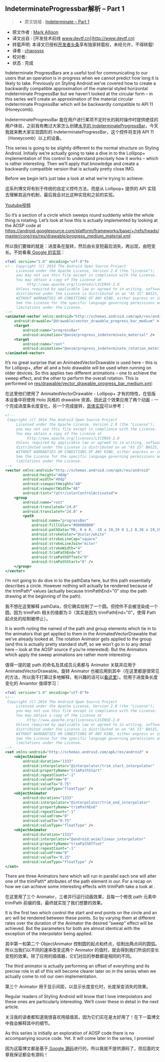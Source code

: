 IndeterminateProgressbar解析 – Part 1
---

> * 原文链接 : [Indeterminate – Part 1](https://blog.stylingandroid.com/indeterminate-part-1/)
* 原文作者 : [Mark Allison](https://blog.stylingandroid.com/)
* 译文出自 : [开发技术前线 www.devtf.cn](http://www.devtf.cn)
* 转载声明: 本译文已授权[开发者头条](http://toutiao.io/download)享有独家转载权，未经允许，不得转载!
* 译者 : [chaossss](https://github.com/chaossss) 
* 校对者: 
* 状态 :  完成 



Indeterminate ProgressBars are a useful tool for communicating to our users that an operation is in progress when we cannot predict how long it is likely to take. Previously on Styling Android we’ve covered how to create a backwardly compatible approximation of the material styled horizontal indeterminate ProgressBar but we haven’t looked at the circular form – in this series we’ll create an approximation of the material circular indeterminate ProgressBar which will be backwardly compatible to API 11 (Honeycomb).

IndeterminateProgressBar 能在用户进行某项不定时长的耗时操作时提供绝佳的用户体验，之前我有教过大家怎么创建[水平的 IndeterminateProgressBar](http://blog.csdn.net/u012403246/article/details/49582789)，今天我就来教大家实现圆形的 IndeterminateProgressBar，这个控件将支持 API 11（Honeycomb）以上的设备。

This series is going to be slightly different to the normal structure on Styling Android. Initially we’re actually going to take a dive in to the Lollipop+ implementation of this control to understand precisely how it works – which is rather interesting. Then we’ll apply that knowledge and create a backwardly compatible version that is actually pretty close IMO.

Before we begin let’s just take a look at what we’re trying to achieve:

这系列博文将有别于传统的自定义控件方法，而是从 Lollipop+ 提供的 API 实现去理解其运作机制，最后我会对比这种实现和之前的实现。

[Youtube视频](https://youtu.be/g6Zo6WDS2Gg)

So it’s a section of a circle which sweeps round suddenly while the whole thing is rotating. Let’s look at how this is actually implemented by looking at the AOSP code at https://android.googlesource.com/platform/frameworks/base/+/refs/heads/master/core/res/res/drawable/progress_medium_material.xml:

所以我们要做的就是：进度条在旋转，然后由长变短最后消失，再出现，由短变长。不妨看看[ Google 的实现](https://android.googlesource.com/platform/frameworks/base/+/refs/heads/master/core/res/res/drawable/progress_medium_material.xml)：

```xml
<?xml version="1.0" encoding="utf-8"?>
<!-- Copyright (C) 2014 The Android Open Source Project
     Licensed under the Apache License, Version 2.0 (the "License");
     you may not use this file except in compliance with the License.
     You may obtain a copy of the License at
          http://www.apache.org/licenses/LICENSE-2.0
     Unless required by applicable law or agreed to in writing, software
     distributed under the License is distributed on an "AS IS" BASIS,
     WITHOUT WARRANTIES OR CONDITIONS OF ANY KIND, either express or implied.
     See the License for the specific language governing permissions and
     limitations under the License.
-->
<animated-vector xmlns:android="http://schemas.android.com/apk/res/android"
    android:drawable="@drawable/vector_drawable_progress_bar_medium" >
    <target
        android:name="progressBar"
        android:animation="@anim/progress_indeterminate_material" />
    <target
        android:name="root"
        android:animation="@anim/progress_indeterminate_rotation_material" />
</animated-vector>
```

It’s no great surprise that an AnimatedVectorDrawable is used here – this is for Lollipop+, after all and a holo drawable will be used when running on older devices. So this applies two different animations – one to achieve the sweep effect, and the other to perform the overall rotation. This is performed on [res/drawable/vector_drawable_progress_bar_medium.xml](https://android.googlesource.com/platform/frameworks/base/+/refs/heads/master/core/res/res/drawable/vector_drawable_progress_bar_medium.xml):

在这里他们使用了 AnimatedVectorDrawable - Lollipop+ 才有的特性，在低版本设备中将使用 Holo 风格的 drawable 资源。因此这个效果应用了两个动画 - 一个完成进度条长度变化，另一个完成旋转，[具体实现](https://android.googlesource.com/platform/frameworks/base/+/refs/heads/master/core/res/res/drawable/vector_drawable_progress_bar_medium.xml)可以参考：

```xml
<!--
 Copyright (C) 2014 The Android Open Source Project
     Licensed under the Apache License, Version 2.0 (the "License");
     you may not use this file except in compliance with the License.
     You may obtain a copy of the License at
          http://www.apache.org/licenses/LICENSE-2.0
     Unless required by applicable law or agreed to in writing, software
     distributed under the License is distributed on an "AS IS" BASIS,
     WITHOUT WARRANTIES OR CONDITIONS OF ANY KIND, either express or implied.
     See the License for the specific language governing permissions and
     limitations under the License.
-->
<vector xmlns:android="http://schemas.android.com/apk/res/android"
        android:height="48dp"
        android:width="48dp"
        android:viewportHeight="48"
        android:viewportWidth="48"
        android:tint="?attr/colorControlActivated">
    <group
        android:name="root"
        android:translateX="24.0"
        android:translateY="24.0" >
        <path
            android:name="progressBar"
            android:fillColor="#00000000"
            android:pathData="M0, 0 m 0, -19 a 19,19 0 1,1 0,38 a 19,19 0 1,1 0,-38"
            android:strokeColor="@color/white"
            android:strokeLineCap="square"
            android:strokeLineJoin="miter"
            android:strokeWidth="4"
            android:trimPathEnd="0"
            android:trimPathOffset="0"
            android:trimPathStart="0" />
    </group>
</vector>
```

I’m not going to do dive in to the pathData here, but this path essentially describes a circle. However nothing will actually be rendered because of the trimPath* values (actually because trimPathEnd="0" stop the path drawing at the beginning of the path).

我不想在这里解释 pathData，但它确实绘制了一个圆。但控件不会被渲染成一个圆，因为 trimPath 相关的值都为 0（其实是因为 trimPathEnd="0"，使得 Path 起点处的绘制被停止）。

It is worth noting the named of the path and group elements which tie in to the animators that get applied to them in the AnimatedVectorDrawable that we’ve already looked at. The rotation Animator gets applied to the group (and this is actually pretty standard stuff, so we won’t go in to any detail here – look at the AOSP source if you’re interested). But the Animators which apply the sweep animations are rather more interesting:

值得一提的是 path 的命名及其成员元素都与 Animator 关联并应用于 AnimatedVectorDrawable。旋转 Animator 也被应用到其中（在这里都是很常见的方法，所以我不打算过多地解释，有兴趣的话可以[看这里]()）。但用于进度条长度变化的 Aniamtor 值得学习：

```xml
<?xml version="1.0" encoding="utf-8"?>
<!--
 Copyright (C) 2014 The Android Open Source Project
     Licensed under the Apache License, Version 2.0 (the "License");
     you may not use this file except in compliance with the License.
     You may obtain a copy of the License at
          http://www.apache.org/licenses/LICENSE-2.0
     Unless required by applicable law or agreed to in writing, software
     distributed under the License is distributed on an "AS IS" BASIS,
     WITHOUT WARRANTIES OR CONDITIONS OF ANY KIND, either express or implied.
     See the License for the specific language governing permissions and
     limitations under the License.
-->
<set xmlns:android="http://schemas.android.com/apk/res/android" >
    <objectAnimator
        android:duration="1333"
        android:interpolator="@interpolator/trim_start_interpolator"
        android:propertyName="trimPathStart"
        android:repeatCount="-1"
        android:valueFrom="0"
        android:valueTo="0.75"
        android:valueType="floatType" />
    <objectAnimator
        android:duration="1333"
        android:interpolator="@interpolator/trim_end_interpolator"
        android:propertyName="trimPathEnd"
        android:repeatCount="-1"
        android:valueFrom="0"
        android:valueTo="0.75"
        android:valueType="floatType" />
    <objectAnimator
        android:duration="1333"
        android:interpolator="@android:anim/linear_interpolator"
        android:propertyName="trimPathOffset"
        android:repeatCount="-1"
        android:valueFrom="0"
        android:valueTo="0.25"
        android:valueType="floatType" />
</set>
```

There are three Animators here which will run in parallel each one will alter one of the trimPath* attributes of the path element in our. For a recap on how we can achieve some interesting effects with trimPath take a look at .

在这里用了三个 Animator，三者并行运行动画效果，且每一个修改 path 元素中 trimPath 前缀的值，最终就实现了我们想要的效果。

It is the first two which control the start and end points on the circle and an arc will be rendered between these points. So by varying them at different rates over the duration of the Animator the desired “sweep” effect will be achieved. But the parameters for both are almost identical with the exception of the interpolator being applied.

其中第一和第二个 ObjectAnimator 控制圆的起点和终点，绘制出两点间的圆弧。所以当我们以不同的速率改变这两个 Animator 的值时，就会得到我们所说的变长变短的效果。除了应用的插值器，它们对应的参数都是相同的不同。

The third animator is actually performing an offset of everything and its precise role in all of this will become clearer later on in the series when we actually come to roll our own implementation.

第三个 Animator 用于显示间距，以显示长度变化时，长度渐变消失的效果。

Regular readers of Styling Android will know that I love interpolators and these ones are particularly interesting. We’ll cover these in detail in the next article.

关注我的读者都知道我很喜欢用插值其，因为它们实在是太好用了！在下一篇博文中我会解释其中的细节。

As this series is initially an exploration of AOSP code there is no accompanying source code. Yet. It will come later in the series, I promise!

因为这篇博文都是基于[ Google 源码](https://android.googlesource.com/platform/frameworks/base/+/refs/heads/master/core/res/res/anim/progress_indeterminate_rotation_material.xml)进行的，所以我就不提供源码了，但后面的文章我保证都会有源码！